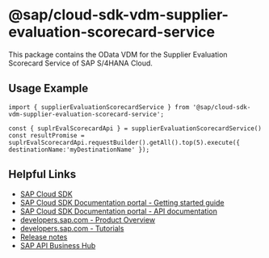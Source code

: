# @sap/cloud-sdk-vdm-supplier-evaluation-scorecard-service

This package contains the OData VDM for the Supplier Evaluation Scorecard Service of SAP S/4HANA Cloud.

## Usage Example
```
import { supplierEvaluationScorecardService } from '@sap/cloud-sdk-vdm-supplier-evaluation-scorecard-service';

const { suplrEvalScorecardApi } = supplierEvaluationScorecardService()
const resultPromise = suplrEvalScorecardApi.requestBuilder().getAll().top(5).execute({ destinationName:'myDestinationName' });

```

## Helpful Links

- [SAP Cloud SDK](https://github.com/SAP/cloud-sdk-js)
- [SAP Cloud SDK Documentation portal - Getting started guide](https://sap.github.io/cloud-sdk/docs/js/getting-started)
- [SAP Cloud SDK Documentation portal - API documentation](https://sap.github.io/cloud-sdk/docs/js/api)
- [developers.sap.com - Product Overview](https://developers.sap.com/topics/cloud-sdk.html)
- [developers.sap.com - Tutorials](https://developers.sap.com/tutorial-navigator.html?tag=software-product:technology-platform/sap-cloud-sdk&tag=tutorial:type/tutorial&tag=programming-tool:javascript)
- [Release notes](https://help.sap.com/doc/2324e9c3b28748a4ae2ad08166d77675/1.0/en-US/js-index.html)
- [SAP API Business Hub](https://api.sap.com/)

